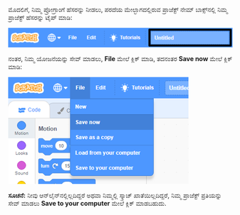 ಮೊದಲಿಗೆ, ನಿಮ್ಮ ಪ್ರೋಗ್ರಾಂಗೆ ಹೆಸರನ್ನು ನೀಡಲು, ಪರದೆಯ ಮೇಲ್ಭಾಗದಲ್ಲಿರುವ ಪ್ರಾಜೆಕ್ಟ್ ನೇಮ್ ಬಾಕ್ಸ್‌ನಲ್ಲಿ ನಿಮ್ಮ ಪ್ರಾಜೆಕ್ಟ್ ಹೆಸರನ್ನು ಟೈಪ್ ಮಾಡಿ:

![ಪ್ರಾಜೆಕ್ಟ್ ಹೆಸರಿನ ಪೆಟ್ಟಿಗೆಯನ್ನು ಹೈಲೈಟ್ ಮಾಡಲಾಗಿದೆ.](images/name-annotated.png)

ನಂತರ, ನಿಮ್ಮ ಯೋಜನೆಯನ್ನು ಸೇವ್ ಮಾಡಲು, **File** ಮೇಲೆ ಕ್ಲಿಕ್ ಮಾಡಿ, ತದನಂತರ **Save now** ಮೇಲೆ ಕ್ಲಿಕ್ ಮಾಡಿ:

!['File' ಮೆನುವಿನಲ್ಲಿ 'Save now' ಅನ್ನು ಆಯ್ಕೆ ಮಾಡಲಾಗುತ್ತಿದೆ.](images/save.png)

**ಸೂಚನೆ:** ನೀವು ಆನ್‌ಲೈನ್‌ನಲ್ಲಿಲ್ಲದಿದ್ದರೆ ಅಥವಾ ನಿಮ್ಮಲ್ಲಿ ಸ್ಕ್ರಾಚ್ ಖಾತೆಯಿಲ್ಲದಿದ್ದರೆ, ನಿಮ್ಮ ಪ್ರಾಜೆಕ್ಟ್ ಪ್ರತಿಯನ್ನು ಸೇವ್ ಮಾಡಲು **Save to your computer** ಮೇಲೆ ಕ್ಲಿಕ್ ಮಾಡಬಹುದು.